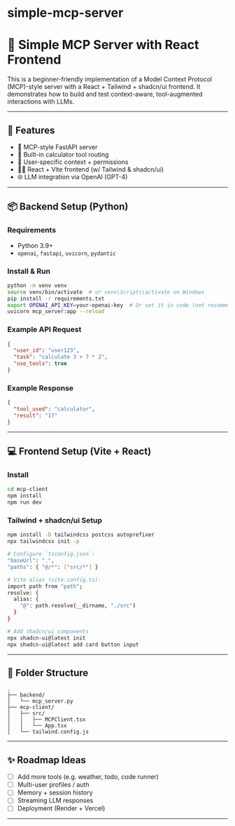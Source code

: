 # simple-mcp-server
# 🧠 Simple MCP Server with React Frontend

This is a beginner-friendly implementation of a Model Context Protocol (MCP)-style server with a React + Tailwind + shadcn/ui frontend. It demonstrates how to build and test context-aware, tool-augmented interactions with LLMs.

---

## 🚀 Features

- 🧠 MCP-style FastAPI server
- 🔢 Built-in calculator tool routing
- 👤 User-specific context + permissions
- 🧑‍💻 React + Vite frontend (w/ Tailwind & shadcn/ui)
- 🌐 LLM integration via OpenAI (GPT-4)

---

## 📦 Backend Setup (Python)

### Requirements
- Python 3.9+
- `openai`, `fastapi`, `uvicorn`, `pydantic`

### Install & Run
```bash
python -m venv venv
source venv/bin/activate  # or venv\Scripts\activate on Windows
pip install -r requirements.txt
export OPENAI_API_KEY=your-openai-key  # Or set it in code (not recommended)
uvicorn mcp_server:app --reload
```

### Example API Request
```json
{
  "user_id": "user123",
  "task": "calculate 3 + 7 * 2",
  "use_tools": true
}
```

### Example Response
```json
{
  "tool_used": "calculator",
  "result": "17"
}
```

---

## 💻 Frontend Setup (Vite + React)

### Install
```bash
cd mcp-client
npm install
npm run dev
```

### Tailwind + shadcn/ui Setup
```bash
npm install -D tailwindcss postcss autoprefixer
npx tailwindcss init -p

# Configure `tsconfig.json`:
"baseUrl": ".",
"paths": { "@/*": ["src/*"] }

# Vite alias (vite.config.ts):
import path from "path";
resolve: {
  alias: {
    "@": path.resolve(__dirname, "./src")
  }
}

# Add shadcn/ui components
npx shadcn-ui@latest init
npx shadcn-ui@latest add card button input
```

---

## 🧠 Folder Structure
```
.
├── backend/
│   └── mcp_server.py
├── mcp-client/
│   ├── src/
│   │   ├── MCPClient.tsx
│   │   └── App.tsx
│   └── tailwind.config.js
```

---

## ✨ Roadmap Ideas
- [ ] Add more tools (e.g. weather, todo, code runner)
- [ ] Multi-user profiles / auth
- [ ] Memory + session history
- [ ] Streaming LLM responses
- [ ] Deployment (Render + Vercel)

---


